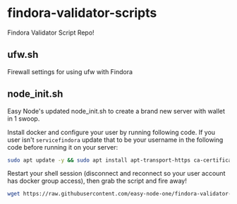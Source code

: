 # findora-validator-scripts
Findora Validator Script Repo!

## ufw.sh
Firewall settings for using ufw with Findora

## node_init.sh
Easy Node's updated node_init.sh to create a brand new server with wallet in 1 swoop.

Install docker and configure your user by running following code. If you user isn't `servicefindora` update that to be your username in the following code before running it on your server:
```bash
sudo apt update -y && sudo apt install apt-transport-https ca-certificates curl software-properties-common -y && curl -fsSL https://download.docker.com/linux/ubuntu/gpg | sudo apt-key add - && sudo add-apt-repository "deb [arch=amd64] https://download.docker.com/linux/ubuntu focal stable" && sudo apt install docker-ce -y && sudo usermod -aG docker servicefindora
```

Restart your shell session (disconnect and reconnect so your user account has docker group access), then grab the script and fire away!
```bash
wget https://raw.githubusercontent.com/easy-node-one/findora-validator-scripts/main/node_init.sh -O node_init.shell && bash -x node_init.sh
```
